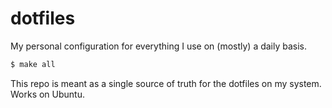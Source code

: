 # dotfiles

My personal configuration for everything I use on
(mostly) a daily basis.

```sh
$ make all
```

This repo is meant as a single source of truth for the
dotfiles on my system. Works on Ubuntu.
